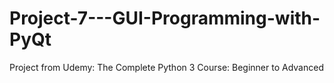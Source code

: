 # Project-7---GUI-Programming-with-PyQt
Project from Udemy: The Complete Python 3 Course: Beginner to Advanced
